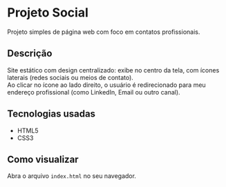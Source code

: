 # Projeto Social

Projeto simples de página web com foco em contatos profissionais.

## Descrição

Site estático com design centralizado: exibe no centro da tela, com ícones laterais (redes sociais ou meios de contato).  
Ao clicar no ícone ao lado direito, o usuário é redirecionado para meu endereço profissional (como LinkedIn, Email ou outro canal).

## Tecnologias usadas

- HTML5  
- CSS3  

## Como visualizar

Abra o arquivo `index.html` no seu navegador.

